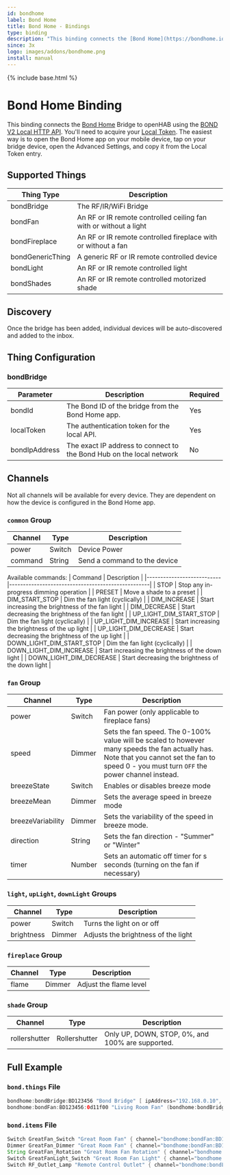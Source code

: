 ```yaml
---
id: bondhome
label: Bond Home
title: Bond Home - Bindings
type: binding
description: "This binding connects the [Bond Home](https://bondhome.io/) Bridge to openHAB using the [BOND V2 Local HTTP API](http://docs-local.appbond.com)."
since: 3x
logo: images/addons/bondhome.png
install: manual
---
```


<!-- Attention authors: Do not edit directly. Please add your changes to the appropriate source repository -->

{% include base.html %}

# Bond Home Binding

This binding connects the [Bond Home](https://bondhome.io/) Bridge to openHAB using the [BOND V2 Local HTTP API](http://docs-local.appbond.com).
You'll need to acquire your [Local Token](http://docs-local.appbond.com/#section/Getting-Started/Getting-the-Bond-Token).
The easiest way is to open the Bond Home app on your mobile device, tap on your bridge device, open the Advanced Settings, and copy it from the Local Token entry.

## Supported Things

| Thing Type       | Description                                                       |
|------------------|-------------------------------------------------------------------|
| bondBridge       | The RF/IR/WiFi Bridge                                             |
| bondFan          | An RF or IR remote controlled ceiling fan with or without a light |
| bondFireplace    | An RF or IR remote controlled fireplace with or without a fan     |
| bondGenericThing | A generic RF or IR remote controlled device                       |
| bondLight        | An RF or IR remote controlled light                               |
| bondShades       | An RF or IR remote controlled motorized shade                     |

## Discovery

Once the bridge has been added, individual devices will be auto-discovered and added to the inbox.

## Thing Configuration

### bondBridge

| Parameter          | Description                                                           | Required |
|--------------------|-----------------------------------------------------------------------|----------|
| bondId             | The Bond ID of the bridge from the Bond Home app.                     | Yes      |
| localToken         | The authentication token for the local API.                           | Yes      |
| bondIpAddress      | The exact IP address to connect to the Bond Hub on the local network  | No       |

## Channels

Not all channels will be available for every device.
They are dependent on how the device is configured in the Bond Home app.

### `common` Group

| Channel    | Type     | Description                                                     |
|------------|----------|-----------------------------------------------------------------|
| power      | Switch   | Device Power                                                    |
| command    | String   | Send a command to the device                                    |

Available commands:
| Command                   | Description                                       |
|---------------------------|---------------------------------------------------|
| STOP                      | Stop any in-progress dimming operation            |
| PRESET                    | Move a shade to a preset                          |
| DIM_START_STOP            | Dim the fan light (cyclically)                    |
| DIM_INCREASE              | Start increasing the brightness of the fan light  |
| DIM_DECREASE              | Start decreasing the brightness of the fan light  |
| UP_LIGHT_DIM_START_STOP   | Dim the fan light (cyclically)                    |
| UP_LIGHT_DIM_INCREASE     | Start increasing the brightness of the up light   |
| UP_LIGHT_DIM_DECREASE     | Start decreasing the brightness of the up light   |
| DOWN_LIGHT_DIM_START_STOP | Dim the fan light (cyclically)                    |
| DOWN_LIGHT_DIM_INCREASE   | Start increasing the brightness of the down light |
| DOWN_LIGHT_DIM_DECREASE   | Start decreasing the brightness of the down light |

### `fan` Group

| Channel           | Type     | Description                                       |
|-------------------|----------|---------------------------------------------------|
| power             | Switch   | Fan power (only applicable to fireplace fans)     |
| speed             | Dimmer   | Sets the fan speed. The 0-100% value will be scaled to however many speeds the fan actually has. Note that you cannot set the fan to speed 0 - you must turn `OFF` the power channel instead. |
| breezeState       | Switch   | Enables or disables breeze mode                   |
| breezeMean        | Dimmer   | Sets the average speed in breeze mode             |
| breezeVariability | Dimmer   | Sets the variability of the speed in breeze mode. |
| direction         | String   | Sets the fan direction - "Summer" or "Winter"     |
| timer             | Number   | Sets an automatic off timer for s seconds (turning on the fan if necessary) |

### `light`, `upLight`, `downLight` Groups

| Channel         | Type   | Description                                            |
|-----------------|--------|--------------------------------------------------------|
| power           | Switch | Turns the light on or off                              |
| brightness      | Dimmer | Adjusts the brightness of the light                    |

### `fireplace` Group

| Channel  | Type   | Description                            |
|----------|--------|----------------------------------------|
| flame    | Dimmer | Adjust the flame level                 |

### `shade` Group

| Channel       | Type          | Description                                      |
|---------------|---------------|--------------------------------------------------|
| rollershutter | Rollershutter | Only UP, DOWN, STOP, 0%, and 100% are supported. |

## Full Example

### `bond.things` File

```java
bondhome:bondBridge:BD123456 "Bond Bridge" [ ipAddress="192.168.0.10", localToken="abc123", serialNumber="BD123456" ]
bondhome:bondFan:BD123456:0d11f00 "Living Room Fan" (bondhome:bondBridge:BD123456) [ deviceId="0d11f00" ]
```

### `bond.items` File

```java
Switch GreatFan_Switch "Great Room Fan" { channel="bondhome:bondFan:BD123456:0d11f00:common#power" }
Dimmer GreatFan_Dimmer "Great Room Fan" { channel="bondhome:bondFan:BD123456:0d11f00:fan#speed" }
String GreatFan_Rotation "Great Room Fan Rotation" { channel="bondhome:bondFan:BD123456:0d11f00:fan#direction" }
Switch GreatFanLight_Switch "Great Room Fan Light" { channel="bondhome:bondFan:BD123456:0d11f00:light#power" }
Switch RF_Outlet_Lamp "Remote Control Outlet" { channel="bondhome:bondLight:BD123456:ce1fe38:light#power" }
```
